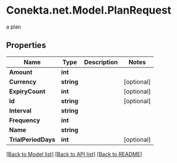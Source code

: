 # Conekta.net.Model.PlanRequest
a plan

## Properties

Name | Type | Description | Notes
------------ | ------------- | ------------- | -------------
**Amount** | **int** |  | 
**Currency** | **string** |  | [optional] 
**ExpiryCount** | **int** |  | [optional] 
**Id** | **string** |  | [optional] 
**Interval** | **string** |  | 
**Frequency** | **int** |  | 
**Name** | **string** |  | 
**TrialPeriodDays** | **int** |  | [optional] 

[[Back to Model list]](../README.md#documentation-for-models) [[Back to API list]](../README.md#documentation-for-api-endpoints) [[Back to README]](../README.md)

